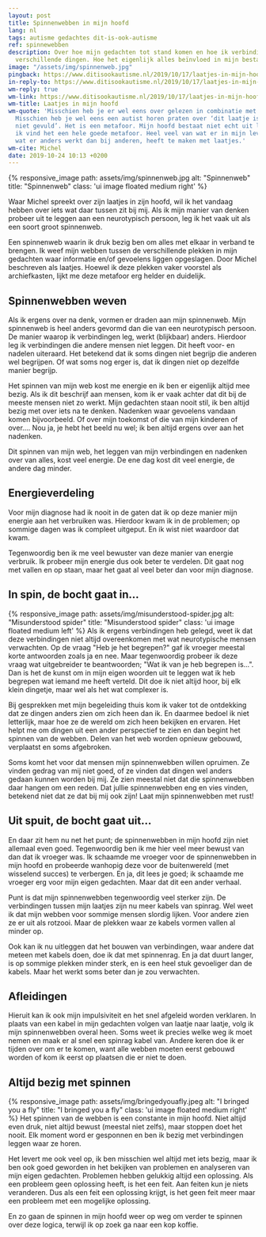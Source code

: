 ```yaml
---
layout: post
title: Spinnenwebben in mijn hoofd
lang: nl
tags: autisme gedachtes dit-is-ook-autisme
ref: spinnewebben
description: Over hoe mijn gedachten tot stand komen en hoe ik verbindingen leg tussen
  verschillende dingen. Hoe het eigenlijk alles beïnvloed in mijn bestaan.
image: "/assets/img/spinnenweb.jpg"
pingback: https://www.ditisookautisme.nl/2019/10/17/laatjes-in-mijn-hoofd/
in-reply-to: https://www.ditisookautisme.nl/2019/10/17/laatjes-in-mijn-hoofd/
wm-reply: true
wm-link: https://www.ditisookautisme.nl/2019/10/17/laatjes-in-mijn-hoofd/
wm-title: Laatjes in mijn hoofd
wm-quote: 'Misschien heb je er wel eens over gelezen in combinatie met autisme: laatjes.
  Misschien heb je wel eens een autist horen praten over ‘dit laatje is bij mij nog
  niet gevuld’. Het is een metafoor. Mijn hoofd bestaat niet echt uit laatjes. Maar
  ik vind het een hele goede metafoor. Heel veel van wat er in mijn leven gebeurt,
  wat er anders werkt dan bij anderen, heeft te maken met laatjes.'
wm-cite: Michel
date: 2019-10-24 10:13 +0200
---
```

{% responsive_image path: assets/img/spinnenweb.jpg alt: "Spinnenweb" title: "Spinnenweb" class: 'ui image floated medium right' %}

Waar Michel spreekt over zijn laatjes in zijn hoofd, wil ik het vandaag hebben over iets wat daar tussen zit bij mij. Als ik mijn manier van denken probeer uit te leggen aan een neurotypisch persoon, leg ik het vaak uit als een soort groot spinnenweb.

Een spinnenweb waarin ik druk bezig ben om alles met elkaar in verband te brengen. Ik weef mijn webben tussen de verschillende plekken in mijn gedachten waar informatie en/of gevoelens liggen opgeslagen. Door Michel beschreven als laatjes. Hoewel ik deze plekken vaker voorstel als archiefkasten, lijkt me deze metafoor erg helder en duidelijk.

## Spinnenwebben weven

Als ik ergens over na denk, vormen er draden aan mijn spinnenweb. Mijn spinnenweb is heel anders gevormd dan die van een neurotypisch persoon. De manier waarop ik verbindingen leg, werkt (blijkbaar) anders. Hierdoor leg ik verbindingen die andere mensen niet leggen. Dit heeft voor- en nadelen uiteraard. Het betekend dat ik soms dingen niet begrijp die anderen wel begrijpen. Of wat soms nog erger is, dat ik dingen niet op dezelfde manier begrijp.

Het spinnen van mijn web kost me energie en ik ben er eigenlijk altijd mee bezig. Als ik dit beschrijf aan mensen, kom ik er vaak achter dat dit bij de meeste mensen niet zo werkt. Mijn gedachten staan nooit stil, ik ben altijd bezig met over iets na te denken. Nadenken waar gevoelens vandaan komen bijvoorbeeld. Of over mijn toekomst of die van mijn kinderen of over.... Nou ja, je hebt het beeld nu wel; ik ben altijd ergens over aan het nadenken.

Dit spinnen van mijn web, het leggen van mijn verbindingen en nadenken over van alles, kost veel energie. De ene dag kost dit veel energie, de andere dag minder.

## Energieverdeling

Voor mijn diagnose had ik nooit in de gaten dat ik op deze manier mijn energie aan het verbruiken was. Hierdoor kwam ik in de problemen; op sommige dagen was ik compleet uitgeput. En ik wist niet waardoor dat kwam.

Tegenwoordig ben ik me veel bewuster van deze manier van energie verbruik. Ik probeer mijn energie dus ook beter te verdelen. Dit gaat nog met vallen en op staan, maar het gaat al veel beter dan voor mijn diagnose.

## In spin, de bocht gaat in...


{% responsive_image path: assets/img/misunderstood-spider.jpg alt: "Misunderstood spider" title: "Misunderstood spider" class: 'ui image floated medium left' %}
Als ik ergens verbindingen heb gelegd, weet ik dat deze verbindingen niet altijd overeenkomen met wat neurotypische mensen verwachten. Op de vraag "Heb je het begrepen?" gaf ik vroeger meestal korte antwoorden zoals ja en nee. Maar tegenwoordig probeer ik deze vraag wat uitgebreider te beantwoorden; "Wat ik van je heb begrepen is...". Dan is het de kunst om in mijn eigen woorden uit te leggen wat ik heb begrepen wat iemand me heeft verteld. Dit doe ik niet altijd hoor, bij elk klein dingetje, maar wel als het wat complexer is.

Bij gesprekken met mijn begeleiding thuis kom ik vaker tot de ontdekking dat ze dingen anders zien om zich heen dan ik. En daarmee bedoel ik niet letterlijk, maar hoe ze de wereld om zich heen bekijken en ervaren. Het helpt me om dingen uit een ander perspectief te zien en dan begint het spinnen van de webben. Delen van het web worden opnieuw gebouwd, verplaatst en soms afgebroken.

Soms komt het voor dat mensen mijn spinnenwebben willen opruimen. Ze vinden gedrag van mij niet goed, of ze vinden dat dingen wel anders gedaan kunnen worden bij mij. Ze zien meestal niet dat die spinnenwebben daar hangen om een reden. Dat jullie spinnenwebben eng en vies vinden, betekend niet dat ze dat bij mij ook zijn! Laat mijn spinnenwebben met rust!

## Uit spuit, de bocht gaat uit...

En daar zit hem nu net het punt; de spinnenwebben in mijn hoofd zijn niet allemaal even goed. Tegenwoordig ben ik me hier veel meer bewust van dan dat ik vroeger was. Ik schaamde me vroeger voor de spinnenwebben in mijn hoofd en probeerde wanhopig deze voor de buitenwereld (met wisselend succes) te verbergen. En ja, dit lees je goed; ik schaamde me vroeger erg voor mijn eigen gedachten. Maar dat dit een ander verhaal.

Punt is dat mijn spinnenwebben tegenwoordig veel sterker zijn. De verbindingen tussen mijn laatjes zijn nu meer kabels van spinrag. Wel weet ik dat mijn webben voor sommige mensen slordig lijken. Voor andere zien ze er uit als rotzooi. Maar de plekken waar ze kabels vormen vallen al minder op.

Ook kan ik nu uitleggen dat het bouwen van verbindingen, waar andere dat meteen met kabels doen, doe ik dat met spinnenrag. En ja dat duurt langer, is op sommige plekken minder sterk, en is een heel stuk gevoeliger dan de kabels. Maar het werkt soms beter dan je zou verwachten.

## Afleidingen

Hieruit kan ik ook mijn impulsiviteit en het snel afgeleid worden verklaren. In plaats van een kabel in mijn gedachten volgen van laatje naar laatje, volg ik mijn spinnenwebben overal heen. Soms weet ik precies welke weg ik moet nemen en maak er al snel een spinrag kabel van. Andere keren doe ik er tijden over om er te komen, want alle webben moeten eerst gebouwd worden of kom ik eerst op plaatsen die er niet te doen.

## Altijd bezig met spinnen

{% responsive_image path: assets/img/bringedyouafly.jpeg alt: "I bringed you a fly" title: "I bringed you a fly" class: 'ui image floated medium right' %}
Het spinnen van de webben is een constante in mijn hoofd. Niet altijd even druk, niet altijd bewust (meestal niet zelfs), maar stoppen doet het nooit. Elk moment word er gesponnen en ben ik bezig met verbindingen leggen waar ze horen.

Het levert me ook veel op, ik ben misschien wel altijd met iets bezig, maar ik ben ook goed geworden in het bekijken van problemen en analyseren van mijn eigen gedachten. Problemen hebben gelukkig altijd een oplossing. Als een probleem geen oplossing heeft, is het een feit. Aan feiten kun je niets veranderen. Dus als een feit een oplossing krijgt, is het geen feit meer maar een probleem met een mogelijke oplossing.

En zo gaan de spinnen in mijn hoofd weer op weg om verder te spinnen over deze logica, terwijl ik op zoek ga naar een kop koffie.
